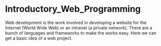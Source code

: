 # Introductory_Web_Programming

Web development is the work involved in developing a website for the Internet (World Wide Web) or an intranet (a private network).
There are a bunch of languages and frameworks to make the works easy. Here we can get a basic idea of a web project.
